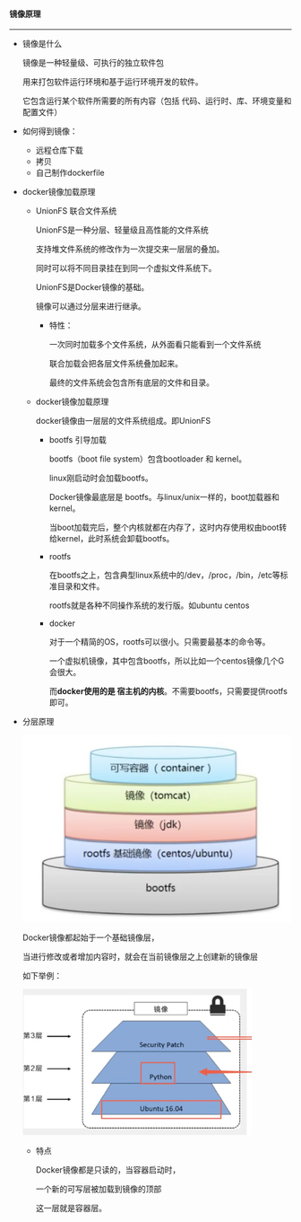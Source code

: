 #### 镜像原理

--------------

* 镜像是什么

  镜像是一种轻量级、可执行的独立软件包

  用来打包软件运行环境和基于运行环境开发的软件。

  它包含运行某个软件所需要的所有内容（包括 代码、运行时、库、环境变量和配置文件）

* 如何得到镜像：

  - 远程仓库下载
  - 拷贝
  - 自己制作dockerfile

* docker镜像加载原理

  - UnionFS 联合文件系统

    UnionFS是一种分层、轻量级且高性能的文件系统

    支持堆文件系统的修改作为一次提交来一层层的叠加。

    同时可以将不同目录挂在到同一个虚拟文件系统下。

    UnionFS是Docker镜像的基础。

    镜像可以通过分层来进行继承。

    - 特性：

      一次同时加载多个文件系统，从外面看只能看到一个文件系统

      联合加载会把各层文件系统叠加起来。

      最终的文件系统会包含所有底层的文件和目录。

  - docker镜像加载原理

    docker镜像由一层层的文件系统组成。即UnionFS

    - bootfs  引导加载

      bootfs（boot file system）包含bootloader 和 kernel。

      linux刚启动时会加载bootfs。

      Docker镜像最底层是 bootfs。与linux/unix一样的，boot加载器和kernel。

      当boot加载完后，整个内核就都在内存了，这时内存使用权由boot转给kernel，此时系统会卸载bootfs。

    - rootfs

      在bootfs之上，包含典型linux系统中的/dev，/proc，/bin，/etc等标准目录和文件。

      rootfs就是各种不同操作系统的发行版。如ubuntu centos

    - docker

      对于一个精简的OS，rootfs可以很小。只需要最基本的命令等。

      一个虚拟机镜像，其中包含bootfs，所以比如一个centos镜像几个G会很大。

      而**docker使用的是 宿主机的内核**。不需要bootfs，只需要提供rootfs即可。

* 分层原理

  <img src="imgs/截屏2021-06-16 下午3.38.29.png" style="zoom:70%;" />

  Docker镜像都起始于一个基础镜像层，

  当进行修改或者增加内容时，就会在当前镜像层之上创建新的镜像层

  如下举例：

  <img src="imgs/截屏2021-06-09 下午4.56.18.png" style="zoom:80%;" />

  - 特点

    Docker镜像都是只读的，当容器启动时，

    一个新的可写层被加载到镜像的顶部

    这一层就是容器层。

  
  
  